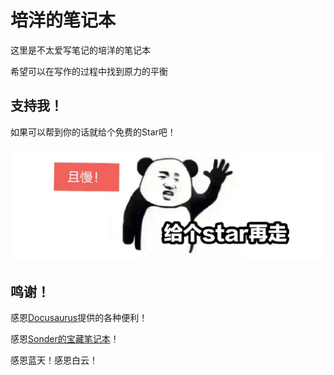 # 培洋的笔记本


这里是不太爱写笔记的培洋的笔记本

希望可以在写作的过程中找到原力的平衡

## 支持我！


如果可以帮到你的话就给个免费的Star吧！

![](https://github.com/bonjour-npy/bonjour-npy.github.io/blob/master/static/img/star.png?raw=true)

## 鸣谢！


感恩[Docusaurus](https://github.com/facebook/docusaurus)提供的各种便利！

感恩[Sonder的宝藏笔记本](https://space.keter.top/)！

感恩蓝天！感恩白云！
